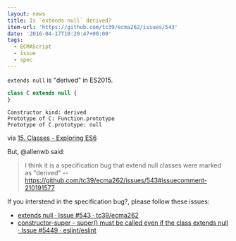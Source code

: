 ```yaml
---
layout: news
title: Is `extends null` derived?
item-url: 'https://github.com/tc39/ecma262/issues/543'
date: '2016-04-17T10:20:47+00:00'
tags:
  - ECMAScript
  - issue
  - spec
---
```

`extends null` is "derived" in ES2015.

```js
class C extends null {
}
```

    Constructor kind: derived
    Prototype of C: Function.prototype
    Prototype of C.prototype: null

via [15. Classes - Exploring ES6](http://exploringjs.com/es6/ch_classes.html "15. Classes")


But, @allenwb said:

> I think it is a specification bug that extend null classes were marked as "derived"
> -- https://github.com/tc39/ecma262/issues/543#issuecomment-210191577

If you interstend in the specification bug?, please follow  these issues:

- [extends null · Issue #543 · tc39/ecma262](https://github.com/tc39/ecma262/issues/543 "extends null · Issue #543 · tc39/ecma262")
- [constructor-super - super() must be called even if the class extends null · Issue #5449 · eslint/eslint](https://github.com/eslint/eslint/issues/5449 "constructor-super - super() must be called even if the class extends null · Issue #5449 · eslint/eslint")


